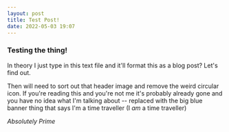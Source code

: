 ```yaml
---
layout: post
title: Test Post!
date: 2022-05-03 19:07
---
```

### Testing the thing!
In theory I just type in this text file and it'll format this as a blog post? Let's find out.

Then will need to sort out that header image and remove the weird circular icon. If you're reading this and you're not me it's probably already gone and you have no idea what I'm talking about -- replaced with the big blue banner thing that says I'm a time traveller (I *am* a time traveller)

*Absolutely Prime*